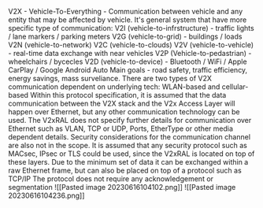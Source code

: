 V2X - Vehicle-To-Everything - Communication between vehicle and any entity that may be affected by vehicle. It's general system that have more specific type of communication:
	V2I (vehicle-to-infrstructure) - traffic lights / lane markers / parking meters
	V2G (vehicle-to-grid) - buildings / loads
	V2N (vehicle-to-network)
	V2C (vehicle-to-clouds)
	V2V (vehicle-to-vehicle) - real-time data exchange with near vehicles
	V2P (Vehicle-to-pedastrian) - wheelchairs / bycecles
	V2D (vehicle-to-device) - Bluetooth / WiFi / Apple CarPlay / Google Android Auto
Main goals - road safety, traffic efficiency, energy savings, mass surveliance.
There are two types of V2X communication dependent on underlying tech: WLAN-based and cellular-based
Within this protocol specification, it is assumed that the data communication between the V2X stack and the V2x Access Layer will happen over Ethernet, but any other communication technology can be used. The V2xRAL does not specify further details for communication over Ethernet such as VLAN, TCP or UDP, Ports, EtherType or other media dependent details.
Security considerations for the communication channel are also not in the scope. It is assumed that any security protocol such as MACsec, IPsec or TLS could be used, since the V2xRAL is located on top of these layers.
Due to the minimum set of data it can be exchanged within a raw Ethernet frame, but can also be placed on top of a protocol such as TCP/IP
The protocol does not require any acknowledgement or segmentation
![[Pasted image 20230616104102.png]]
![[Pasted image 20230616104236.png]]
